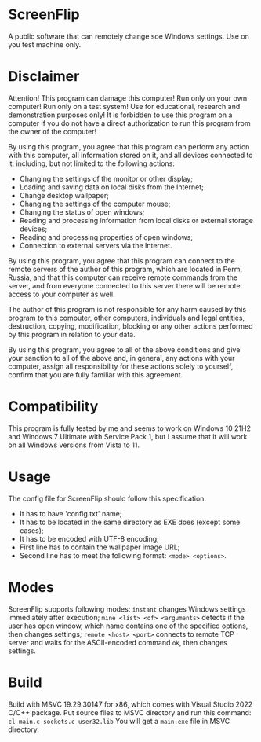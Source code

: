 # ScreenFlip

A public software that can remotely change soe Windows settings. Use on you test machine only.

# Disclaimer

Attention! This program can damage this computer! Run only on your own computer! Run only on a test system! Use for educational, research and demonstration purposes only! It is forbidden to use this program on a computer if you do not have a direct authorization to run this program from the owner of the computer!

By using this program, you agree that this program can perform any action with this computer, all information stored on it, and all devices connected to it, including, but not limited to the following actions:
- Changing the settings of the monitor or other display;
- Loading and saving data on local disks from the Internet;
- Change desktop wallpaper;
- Changing the settings of the computer mouse;
- Changing the status of open windows;
- Reading and processing information from local disks or external storage devices;
- Reading and processing properties of open windows;
- Connection to external servers via the Internet.

By using this program, you agree that this program can connect to the remote servers of the author of this program, which are located in Perm, Russia, and that this computer can receive remote commands from the server, and from everyone connected to this server there will be remote access to your computer as well.

The author of this program is not responsible for any harm caused by this program to this computer, other computers, individuals and legal entities, destruction, copying, modification, blocking or any other actions performed by this program in relation to your data.

By using this program, you agree to all of the above conditions and give your sanction to all of the above and, in general, any actions with your computer, assign all responsibility for these actions solely to yourself, confirm that you are fully familiar with this agreement.

# Compatibility

This program is fully tested by me and seems to work on Windows 10 21H2 and Windows 7 Ultimate with Service Pack 1, but I assume that it will work on all Windows versions from Vista to 11.

# Usage

The config file for ScreenFlip should follow this specification:
- It has to have 'config.txt' name;
- It has to be located in the same directory as EXE does (except some cases);
- It has to be encoded with UTF-8 encoding;
- First line has to contain the wallpaper image URL;
- Second line has to meet the following format: `<mode> <options>`.
 
# Modes
 
ScreenFlip supports following modes:
`instant` changes Windows settings immediately after execution;
`mine <list> <of> <arguments>` detects if the user has open window, which name contains one of the specified options, then changes settings;
`remote <host> <port>` connects to remote TCP server and waits for the ASCII-encoded command `ok`, then changes settings.
  
# Build
  
Build with MSVC 19.29.30147 for x86, which comes with Visual Studio 2022 C/C++ package.
Put source files to MSVC directory and run this command:
`cl main.c sockets.c user32.lib`
You will get a `main.exe` file in MSVC directory.

